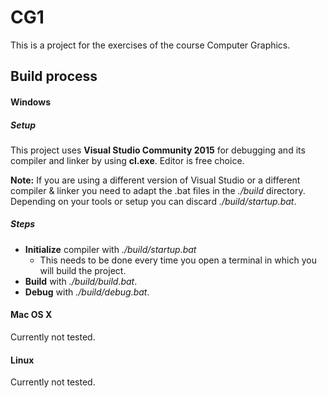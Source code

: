 # CG1
This is a project for the exercises of the course Computer Graphics.
## Build process
#### Windows
##### Setup
This project uses **Visual Studio Community 2015** for debugging and its
compiler and linker by using **cl.exe**. Editor is free choice.

**Note:** If you are using a different version of Visual Studio or a different
compiler & linker you need to adapt the .bat files in the *./build* directory.
Depending on your tools or setup you can discard *./build/startup.bat*.
##### Steps
* **Initialize** compiler with *./build/startup.bat*
    * This needs to be done every time you open a terminal in which you will
    build the project.
* **Build** with *./build/build.bat*.
* **Debug** with *./build/debug.bat*.

#### Mac OS X
Currently not tested.

#### Linux
Currently not tested.